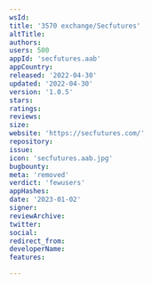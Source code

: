```yaml
---
wsId: 
title: '3570 exchange/Secfutures'
altTitle: 
authors: 
users: 500
appId: 'secfutures.aab'
appCountry: 
released: '2022-04-30'
updated: '2022-04-30'
version: '1.0.5'
stars: 
ratings: 
reviews: 
size: 
website: 'https://secfutures.com/'
repository: 
issue: 
icon: 'secfutures.aab.jpg'
bugbounty: 
meta: 'removed'
verdict: 'fewusers'
appHashes: 
date: '2023-01-02'
signer: 
reviewArchive: 
twitter: 
social: 
redirect_from: 
developerName: 
features: 

---
```



